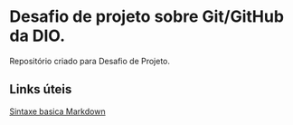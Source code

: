 # Desafio de projeto sobre Git/GitHub da DIO.
Repositório criado para Desafio de Projeto.

## Links úteis
[Sintaxe basica Markdown](https://www.markdownguide.org/basic-syntax/)
